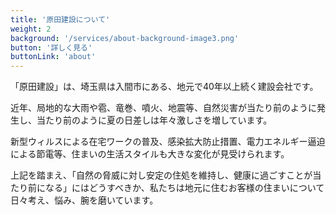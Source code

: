 ```yaml
---
title: '原田建設について'
weight: 2
background: '/services/about-background-image3.png'
button: '詳しく見る'
buttonLink: 'about'
---
```


「原田建設」は、埼玉県は入間市にある、地元で40年以上続く建設会社です。

近年、局地的な大雨や雹、竜巻、噴火、地震等、自然災害が当たり前のように発生し、当たり前のように夏の日差しは年々激しさを増しています。

新型ウィルスによる在宅ワークの普及、感染拡大防止措置、電力エネルギー逼迫による節電等、住まいの生活スタイルも大きな変化が見受けられます。

上記を踏まえ、「自然の脅威に対し安定の住処を維持し、健康に過ごすことが当たり前になる」にはどうすべきか、私たちは地元に住むお客様の住まいについて日々考え、悩み、腕を磨いています。